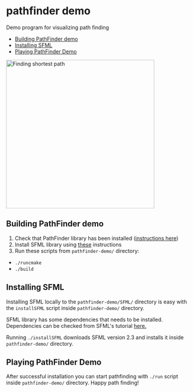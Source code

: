 # pathfinder demo
Demo program for visualizing path finding

* <a href="#building-pathfinder-demo">Building PathFinder demo</a>
* <a href="#installing-sfml">Installing SFML</a>
* <a href="#playing-pathfinder-demo">Playing PathFinder Demo</a>

<img src="https://github.com/valtteripyyhtia/pathfinder/blob/master/dokumentit/images/pathfinder-basic-01.png?raw=true" alt="Finding shortest path" width="400px" />

## Building PathFinder demo

1. Check that PathFinder library has been installed (<a href="https://github.com/valtteripyyhtia/pathfinder#installing-pathfinder-library">instructions here</a>)
2. Install SFML library using <a href="#installing-sfml">these</a> instructions
3. Run these scripts from <code>pathfinder-demo/</code> directory:
  - <code>./runcmake</code>
  - <code>./build</code>

## Installing SFML

Installing SFML locally to the <code>pathfinder-demo/SFML/</code> directory is easy with the <code>installSFML</code> script inside <code>pathfinder-demo/</code> directory.

SFML library has some dependencies that needs to be installed. Dependencies can be checked from SFML's tutorial <a href="http://www.sfml-dev.org/tutorials/2.3/compile-with-cmake.php#installing-dependencies">here.</a>

Running <code>./installSFML</code> downloads SFML version 2.3 and installs it inside <code>pathfinder-demo/</code> directory.

## Playing PathFinder Demo

After successful installation you can start pathfinding with <code>./run</code> script inside <code>pathfinder-demo/</code> directory. Happy path finding!
